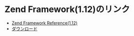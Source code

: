# Zend Framework(1.12)のリンク

- [Zend Framework Reference(1.12)](http://framework.zend.com/manual/1.12/ja/reference.html)
- [ダウンロード](http://framework.zend.com/downloads/latest)

